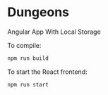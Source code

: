 # Dungeons

Angular App With Local Storage

To compile:
```javascript
npm run build
```

To start the React frontend:

```javascript
npm run start
```

